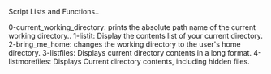 Script Lists and Functions..

 0-current_working_directory: prints the absolute path name of the current working directory..
 1-listit: Display the contents list of your current directory.
 2-bring_me_home: changes the working directory to the user's home directory.
 3-listfiles: Displays current directory contents in a long format.
 4-listmorefiles: Displays Current directory contents, including hidden files.
